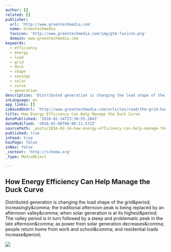 ```yaml
---
author: []
related: []
publisher:
  url: 'http://www.greentechmedia.com'
  name: Greentechmedia
  favicon: 'http://www.greentechmedia.com/img/gtm-favicon.png'
  domain: www.greentechmedia.com
keywords:
  - efficiency
  - energy
  - load
  - grid
  - duck
  - shape
  - savings
  - solar
  - curve
  - generation
description: 'Distributed generation is changing the load shape of the grid. Increasingly, the traditional afternoon peak is being replaced by an afternoon valley, when solar generation is at its highest. The valley period is in turn followed by a steep and problematic peak in the late afternoon, as power from solar generation decreases, people return home from work and school, and residential loads increase.'
inLanguage: en
app_links: []
isBasedOnUrl: 'http://www.greentechmedia.com/articles/read/the-grid-has-changed-how-energy-efficiency-can-help-manage-the-duck'
title: How Energy Efficiency Can Help Manage the Duck Curve
datePublished: '2016-02-14T23:30:55.284Z'
dateModified: '2016-02-08T08:06:11.572Z'
sourcePath: _posts/2016-02-14-how-energy-efficiency-can-help-manage-the-duck-curve.md
published: true
inFeed: true
hasPage: false
inNav: false
_context: 'http://schema.org'
_type: MediaObject

---
```

<article style=""><h1>How Energy Efficiency Can Help Manage the Duck Curve</h1><p>Distributed generation is changing the load shape of the grid&amp;period; Increasingly&amp;comma; the traditional afternoon peak is being replaced by an afternoon valley&amp;comma; when solar generation is at its highest&amp;period; The valley period is in turn followed by a steep and problematic peak in the late afternoon&amp;comma; as power from solar generation decreases&amp;comma; people return home from work and school&amp;comma; and residential loads increase&amp;period;</p><img src="http://dqbasmyouzti2.cloudfront.net/content/images/articles/Duck_Curve.png" /></article>